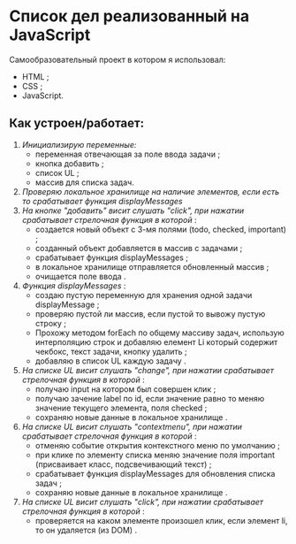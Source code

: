 # Список дел реализованный на JavaScript  

Самообразовательный проект в котором я использовал:  
+ HTML  ;
+ CSS  ;
+ JavaScript.  
 
## Как устроен/работает:  
1. *Инициализирую переменные:*  
    - переменная отвечающая за поле ввода задачи  ;
    - кнопка добавить  ;
    - список UL  ;
    - массив для списка задач.  
1. *Проверяю локальное хранилище на наличие элементов, если есть то срабатывает функция displayMessages*  
1. *На кнопке "добавить" висит слушать "click", при нажатии срабатывает стрелочная функция в которой*  :
    - создается новый объект с 3-мя полями (todo, checked, important)  ;
    - созданный объект добавляется в массив с задачами  ;
    - срабатывает функция displayMessages  ;
    - в локальное хранилище отправляется обновленный массив  ;
    - очищается поле ввода  .
1. *Функция displayMessages*  :
    - создаю пустую переменную для хранения одной задачи displayMessage  ;
    - проверяю пустой ли массив, если пустой то вывожу пустую строку  ;
    - Прохожу методом forEach по общему массиву задач, использую интерполяцию строк и добавляю елемент Li который содержит чекбокс, текст задачи, кнопку удалить  ;
    - добавляю в список UL каждую задачу  .
1. *На списке UL висит слушать "change", при нажатии срабатывает стрелочная функция в которой*  :
    - получаю input на котором был совершен клик  ;
    - получаю зачение label по id, если значение равно то меняю значение текущего элемента, поля checked  ;
    - сохраняю новые данные в локальное хранилище  .
1. *На списке UL висит слушать "contextmenu", при нажатии срабатывает стрелочная функция в которой*  :
    - отменяю событие открытия контекстного меню по умолчанию  ;
    - при клике по элементу списка меняю значение поля important (присваивает класс, подсвечивающий текст)  ;
    - срабатывает функция displayMessages для обновления списка задач  ;
    - сохраняю новые данные в локальное хранилище  .  
 1. *На списке UL висит слушать "click", при нажатии срабатывает стрелочная функция в которой*  :
     - проверяется на каком элементе произошел клик, если элемент li, то он удаляется (из DOM) .
 
 
